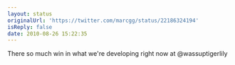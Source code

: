 ```yaml
---
layout: status
originalUrl: 'https://twitter.com/marcgg/status/22186324194'
isReply: false
date: 2010-08-26 15:22:35
---
```


There so much win in what we're developing right now at @wassuptigerlily
